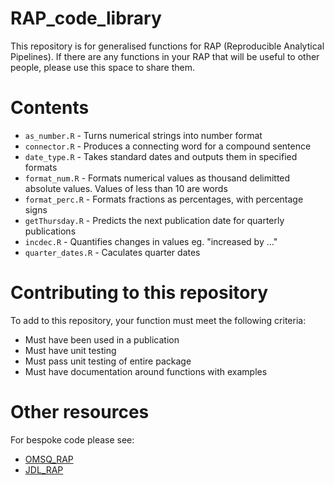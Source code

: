# RAP_code_library

This repository is for generalised functions for RAP (Reproducible Analytical Pipelines). If there are any functions in your RAP that will be useful to other people, please use this space to share them.

# Contents

* `as_number.R` - Turns numerical strings into number format
* `connector.R` - Produces a connecting word for a compound sentence
* `date_type.R` - Takes standard dates and outputs them in specified formats
* `format_num.R` - Formats numerical values as thousand delimitted absolute values. Values of less than 10 are words
* `format_perc.R` - Formats fractions as percentages, with percentage signs
* `getThursday.R` - Predicts the next publication date for quarterly publications
* `incdec.R` - Quantifies changes in values eg. "increased by ..."
* `quarter_dates.R` - Caculates quarter dates

# Contributing to this repository

To add to this repository, your function must meet the following criteria:
* Must have been used in a publication
* Must have unit testing
* Must pass unit testing of entire package
* Must have documentation around functions with examples

# Other resources

For bespoke code please see:
* [OMSQ_RAP](https://github.com/moj-analytical-services/OMSQ_RAP)
* [JDL_RAP](https://github.com/moj-analytical-services/JDL_RAP)



